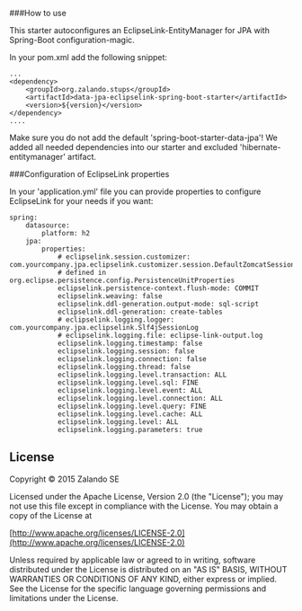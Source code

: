 ###How to use

This starter autoconfigures an EclipseLink-EntityManager for JPA with Spring-Boot configuration-magic.

In your pom.xml add the following snippet:

    ...
    <dependency>
        <groupId>org.zalando.stups</groupId>
        <artifactId>data-jpa-eclipselink-spring-boot-starter</artifactId>
        <version>${version}</version>
    </dependency>
    ....

Make sure you do not add the default 'spring-boot-starter-data-jpa'!
We added all needed dependencies into our starter and excluded 'hibernate-entitymanager' artifact.

###Configuration of EclipseLink properties

In your 'application.yml' file you can provide properties to configure EclipseLink for your needs if you want:

    spring:
        datasource:
            platform: h2
        jpa:
            properties:
                # eclipselink.session.customizer: com.yourcompany.jpa.eclipselink.customizer.session.DefaultZomcatSessionCustomizer
                # defined in org.eclipse.persistence.config.PersistenceUnitProperties
                eclipselink.persistence-context.flush-mode: COMMIT
                eclipselink.weaving: false
                eclipselink.ddl-generation.output-mode: sql-script
                eclipselink.ddl-generation: create-tables
                # eclipselink.logging.logger: com.yourcompany.jpa.eclipselink.Slf4jSessionLog
                # eclipselink.logging.file: eclipse-link-output.log
                eclipselink.logging.timestamp: false
                eclipselink.logging.session: false
                eclipselink.logging.connection: false
                eclipselink.logging.thread: false
                eclipselink.logging.level.transaction: ALL
                eclipselink.logging.level.sql: FINE
                eclipselink.logging.level.event: ALL
                eclipselink.logging.level.connection: ALL
                eclipselink.logging.level.query: FINE
                eclipselink.logging.level.cache: ALL
                eclipselink.logging.level: ALL
                eclipselink.logging.parameters: true


## License

Copyright © 2015 Zalando SE

Licensed under the Apache License, Version 2.0 (the "License");
you may not use this file except in compliance with the License.
You may obtain a copy of the License at

   [http://www.apache.org/licenses/LICENSE-2.0](http://www.apache.org/licenses/LICENSE-2.0)

Unless required by applicable law or agreed to in writing, software
distributed under the License is distributed on an "AS IS" BASIS,
WITHOUT WARRANTIES OR CONDITIONS OF ANY KIND, either express or implied.
See the License for the specific language governing permissions and
limitations under the License.

